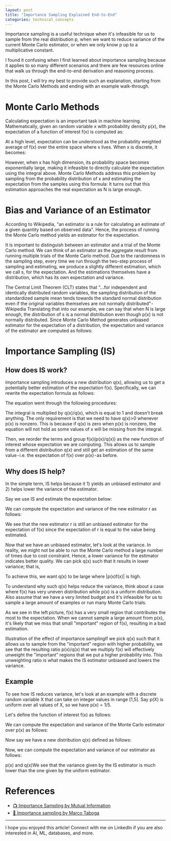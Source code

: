 ```yaml
---
layout: post
title: "Importance Sampling Explained End-to-End"
categories: technical_concepts
---
```


Importance sampling is a useful technique when it's infeasible for us to sample from the real distribution p, when we want to reduce variance of the current Monte Carlo estimator, or when we only know p up to a multiplicative constant.

I found it confusing when I first learned about importance sampling because it applies to so many different scenarios and there are few resources online that walk us through the end-to-end derivation and reasoning process.

In this post, I will try my best to provide such an explanation, starting from the Monte Carlo Methods and ending with an example walk-through.

# Monte Carlo Methods
Calculating expectation is an important task in machine learning. Mathematically, given an random variable x with probability density p(x), the expectation of a function of interest f(x) is computed as:

At a high level, expectation can be understood as the probability weighted average of f(x) over the entire space where x lives. When x is discrete, it becomes:

However, when x has high dimension, its probability space becomes exponentially large, making it infeasible to directly calculate the expectation using the integral above. Monte Carlo Methods address this problem by sampling from the probability distribution of x and estimating the expectation from the samples using this formula:
It turns out that this estimation approaches the real expectation as N is large enough.

# Bias and Variance of an Estimator

According to Wikipedia, "an estimator is a rule for calculating an estimate of a given quantity based on observed data". Hence, the process of running the Monte Carlo method yields an estimator for the expectation.

It is important to distinguish between an estimator and a trial of the Monte Carlo method. We can think of an estimator as the aggregate result from running multiple trials of the Monte Carlo method. Due to the randomness in the sampling step, every time we run through the two-step process of sampling and estimating, we produce a slightly different estimation, which we call s, for the expectation. And the estimations themselves have a distribution, which has its own expectation and variance.

The Central Limit Theorem (CLT) states that
"…for independent and identically distributed random variables, the sampling distribution of the standardized sample mean tends towards the standard normal distribution even if the original variables themselves are not normally distributed" - Wikipedia
Translating that into our example, we can say that when N is large enough, the distribution of s is a normal distribution even though p(x) is not normally distributed.
Since Monte Carlo Method generates unbiased estimator for the expectation of a distribution, the expectation and variance of the estimator are computed as follows:

# Importance Sampling (IS)

## How does IS work?
Importance sampling introduces a new distribution q(x), allowing us to get a potentially better estimation of the expectation f(x). Specifically, we can rewrite the expectation formula as follows:

The equation went through the following procedures:

The integral is multiplied by q(x)/q(x), which is equal to 1 and doesn't break anything. The only requirement is that we need to have q(x)>0 whenever p(x) is nonzero. This is because if q(x) is zero when p(x) is nonzero, the equation will not hold as some values of x will be missing from the integral.

Then, we reorder the terms and group f(x)(p(x)/q(x)) as the new function of interest whose expectation we are computing. This allows us to sample from a different distribution q(x) and still get an estimation of the same value - i.e. the expectation of f(x) over p(x) - as before.

## Why does IS help?
In the simple term, IS helps because it 1) yields an unbiased estimator and 2) helps lower the variance of the estimator.

Say we use IS and estimate the expectation below:

We can compute the expectation and variance of the new estimator r as follows:

We see that the new estimator r is still an unbiased estimator for the expectation of f(x) since the expectation of r is equal to the value being estimated.

Now that we have an unbiased estimator, let's look at the variance. In reality, we might not be able to run the Monte Carlo method a large number of times due to cost constraint. Hence, a lower variance for the estimator indicates better quality. We can pick q(x) such that it results in lower variance; that is,

To achieve this, we want q(x) to be large where |p(x)f(x)| is high.

To understand why such q(x) helps reduce the variance, think about a case where f(x) has very uneven distribution while p(x) is a uniform distribution. Also assume that we have a very limited budget and it's infeasible for us to sample a large amount of examples or run many Monte Carlo trials.

As we see in the left picture, f(x) has a very small region that contributes the most to the expectation. When we cannot sample a large amount from p(x), it's likely that we miss that small "important" region of f(x), resulting in a bad estimation.

Illustration of the effect of importance samplingIf we pick q(x) such that it allows us to sample from the "important" region with higher probability, we see that the resulting ratio p(x)/q(x) that we multiply f(x) will effectively unweight the "important" regions that we put a higher probability into. This unweighting ratio is what makes the IS estimator unbiased and lowers the variance.

## Example
To see how IS reduces variance, let's look at an example with a discrete random variable X that can take on integer values in range [1,5]. Say p(X) is uniform over all values of X, so we have p(x) = 1/5.

Let's define the function of interest f(x) as follows:

We can compute the expectation and variance of the Monte Carlo estimator over p(x) as follows:

Now say we have a new distribution q(x) defined as follows:

Now, we can compute the expectation and variance of our estimator as follows:

p(x) and q(x)We see that the variance given by the IS estimator is much lower than the one given by the uniform estimator.

# References
* [📺 Importance Sampling by Mutual Information](https://www.youtube.com/watch?v=C3p2wI4RAi8&t=437s)
* [📝 Importance sampling by Marco Taboga](https://www.statlect.com/asymptotic-theory/importance-sampling)

---

I hope you enjoyed this article! Connect with me on LinkedIn if you are also interested in AI, ML, databases, and more.